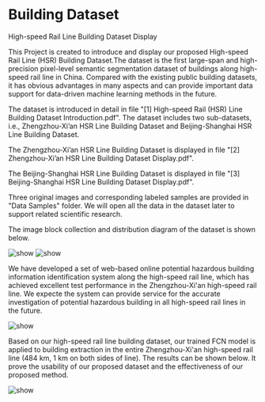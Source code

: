 # Building Dataset
High-speed Rail Line Building Dataset Display

This Project is created to introduce and display our proposed High-speed Rail Line (HSR) Building Dataset.The dataset is the first large-span and high-precision pixel-level semantic segmentation dataset of buildings along high-speed rail line in China. Compared with the existing public building datasets, it has obvious advantages in many aspects and can provide important data support for data-driven machine learning methods in the future.

The dataset is introduced in detail in file "[1] High-speed Rail (HSR) Line Building Dataset Introduction.pdf". The dataset includes two sub-datasets, i.e., Zhengzhou-Xi’an HSR Line Building Dataset and Beijing-Shanghai HSR Line Building Dataset.

The Zhengzhou-Xi’an HSR Line Building Dataset is displayed in file "[2] Zhengzhou-Xi’an HSR Line Building Dataset Display.pdf".

The Beijing-Shanghai HSR Line Building Dataset is displayed in file "[3] Beijing-Shanghai HSR Line Building Dataset Display.pdf".

Three original images and corresponding labeled samples are provided in "Data Samples" folder. We will open all the data in the dataset later to support related scientific research.

The image block collection and distribution diagram of the dataset is shown below.

<img src="https://github.com/QiaoWenfan/Building_Dataset/blob/main/images/img1.png" alt="show" />

<img src="https://github.com/QiaoWenfan/Building_Dataset/blob/main/images/img2.png" alt="show" />

We have developed a set of web-based online potential hazardous building information identification system along the high-speed rail line, which has achieved excellent test performance in the Zhengzhou-Xi'an high-speed rail line. We expecte the system can provide service for the accurate investigation of potential hazardous building in all high-speed rail lines in the future.

<img src="https://github.com/QiaoWenfan/Building_Dataset/blob/main/images/GIF1.gif" alt="show" />

Based on our high-speed rail line building dataset, our trained FCN model is applied to building extraction in the entire Zhengzhou-Xi'an high-speed rail line (484 km, 1 km on both sides of line). The results can be shown below. It prove the usability of our proposed dataset and the effectiveness of our proposed method.

<img src="https://github.com/QiaoWenfan/Building_Dataset/blob/main/images/GIF2.gif" alt="show" />
